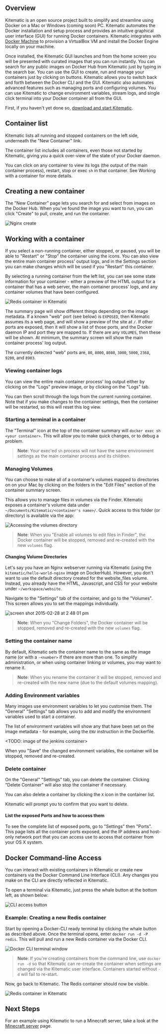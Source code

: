 <!--
{
"name" : "kitematic-userguide",
"version" : "0.1",
"title" : "Kitematic User Guide: Intro & Overview",
"description" : "Documentation that provides an overview of Kitematic and installation instructions.",
"freshnessDate" : 2015-10-20,
"homepage" : "https://docs.docker.com/kitematic/userguide/",
"canonicalSource" : "https://docs.docker.com/kitematic/userguide/",
"license" : "Apache 2.0"
}
-->

<!-- @section -->

## Overview

Kitematic is an open source project built to simplify and streamline using
Docker on a Mac or Windows (coming soon) PC. Kitematic automates the Docker
installation and setup process and provides an intuitive graphical user
interface (GUI) for running Docker containers.  Kitematic integrates with
[Docker Machine](https://docs.docker.com/machine/) to provision a VirtualBox VM
and install the Docker Engine locally on your machine.

Once installed, the Kitematic GUI launches and from the home screen you will be
presented with curated images that you can run instantly. You can search for any
public images on Docker Hub from Kitematic just by typing in the search bar.
You can use the GUI to create, run and manage your containers just by clicking
on buttons. Kitematic allows you to switch back and forth between the Docker CLI
and the GUI.  Kitematic also automates advanced features such as managing ports
and configuring volumes.  You can use Kitematic to change environment variables,
stream logs, and single click terminal into your Docker container all from the
GUI.

First, if you haven't yet done so, [download and start
Kitematic](https://docs.docker.com/kitematic/).


<!-- @section -->

## Container list

Kitematic lists all running and stopped containers on the left side, underneath
the "New Container" link.

The container list includes all containers, even those not started by Kitematic,
giving you a quick over-view of the state of your Docker daemon.

You can click on any container to view its logs (the output of the main container
process), restart, stop or exec `sh` in that container. See Working with a
container for more details.


<!-- @section -->

## Creating a new container

The "New Container" page lets you search for and select from images on the Docker Hub.
When you've found the image you want to run, you can click "Create" to pull, create,
and run the container.

![Nginx create](https://docs.docker.com/kitematic/images/browse-images.png)


<!-- @section -->

## Working with a container

If you select a non-running container, either stopped, or paused, you will be able
to "Restart" or "Stop" the container using the icons. You can also view the entire
main container process' output logs, and in the Settings section you can make
changes which will be used if you "Restart" this container.

By selecting a running container from the left list, you can see some state information
for your container - either a preview of the HTML output for a container that has a web
server, the main container process' logs, and any container volumes that have been
configured.

![Redis container in Kitematic](https://docs.docker.com/kitematic/images/cli-redis-container.png)

The summary page will show different things depending on the image metadata. If
a known "web" port (see below) is `EXPOSED`, then Kitematic assumes its a web page,
and will show a preview of the site at `/`. If other ports are exposed, then it
will show a list of those ports, and the Docker daemon IP and port they are mapped
to. If there are any `VOLUMES`, then these will be shown. At minimum, the summary
screen will show the main container process' log output.

The currently detected "web" ports are, `80`, `8000`, `8080`, `3000`, `5000`,
`2368`, `9200`, and `8983`.

### Viewing container logs

You can view the entire main container process' log output either by clicking on the "Logs"
preview image, or by clicking on the "Logs" tab.

You can then scroll through the logs from the current running container. Note that
if you make changes to the container settings, then the container will be restarted,
so this will reset this log view.

### Starting a terminal in a container

The "Terminal" icon at the top of the container summary will `docker exec sh <your container>`.
This will allow you to make quick changes, or to debug a problem.

> **Note**: Your exec'ed `sh` process will not have the same environment settings
> as the main container process and its children.

### Managing Volumes

You can choose to make all of a container's volumes mapped to directories on
on your Mac by clicking on the folders in the "Edit Files" section of the
container summary screen.

This allows you to manage files in volumes via the Finder.
Kitematic exposes a container's volume data under `~/Documents/Kitematic/<container's name>/`.
Quick access to this folder (or directory) is available via the app:

![Accessing the volumes directory](https://docs.docker.com/kitematic/images/volumes-dir.png)

> **Note**: When you "Enable all volumes to edit files in Finder", the Docker
> container will be stopped, removed and re-created with the new `volumes`
> flag.

#### Changing Volume Directories

Let's say you have an Nginx webserver running via Kitematic (using the
`kitematic/hello-world-nginx` image on DockerHub). However, you don't want to
use the default directory created for the website_files volume. Instead, you
already have the HTML, Javascript, and CSS for your website under
`~/workspace/website`.

Navigate to the "Settings" tab of the container, and go to the "Volumes". This
screen allows you to set the mappings individually.

![screen shot 2015-02-28 at 2 48 01 pm](https://docs.docker.com/kitematic/images/change-folder.png)

> **Note**: When you "Change Folders", the Docker
> container will be stopped, removed and re-created with the new `volumes`
> flag.

### Setting the container name

By default, Kitematic sets the container name to the same as the image name (or
with a `-<number>` if there are more than one.
To simplify administration, or when using container linking or volumes, you may
want to rename it.

> **Note**: When you rename the container it will be stopped, removed and
> re-created with the new name (due to the default volumes mapping).

### Adding Environment variables

Many images use environment variables to let you customise them. The "General"
"Settings" tab allows you to add and modify the environment variables used to
start a container.

The list of environment variables will show any that have been set on the image
metadata - for example, using the `ENV` instruction in the Dockerfile.

<TODO: image of the jenkins container>

When you "Save" the changed environment variables, the container will be stopped,
removed and re-created.

### Delete container

On the "General" "Settings" tab, you can delete the container. Clicking "Delete
Container" will also stop the container if necessary.

You can also delete a container by clicking the `X` icon in the container list.

Kitematic will prompt you to confirm that you want to delete.

#### List the exposed Ports and how to access them

To see the complete list of exposed ports, go to "Settings" then "Ports". This
page lists all the container ports exposed, and the IP address and host-only
network port that you can access use to access that container from your OS X
system.


<!-- @section -->

## Docker Command-line Access

You can interact with existing containers in Kitematic or create new containers
via the Docker Command Line Interface (CLI). Any changes you make on the CLI are
directly reflected in Kitematic.

To open a terminal via Kitematic, just press the whale button at the bottom left, as
shown below:

![CLI access button](https://docs.docker.com/kitematic/images/cli-access-button.png)

### Example: Creating a new Redis container

Start by opening a Docker-CLI ready terminal by clicking the whale button as
described above. Once the terminal opens, enter `docker run -d -P redis`. This
will pull and run a new Redis container via the Docker CLI.

![Docker CLI terminal window](https://docs.docker.com/kitematic/images/cli-terminal.png)

> **Note**: If you're creating containers from the command line, use `docker run -d`
> so that Kitematic can re-create the container when settings are changed via the
> Kitematic user interface. Containers started without `-d` will fail to re-start.

Now, go back to Kitematic. The Redis container should now be visible.

![Redis container in Kitematic](https://docs.docker.com/kitematic/images/cli-redis-container.png)


<!-- @section -->

## Next Steps

For an example using Kitematic to run a Minecraft server, take a look at
the [Minecraft server](https://docs.docker.com/kitematic/minecraft-server) page.

